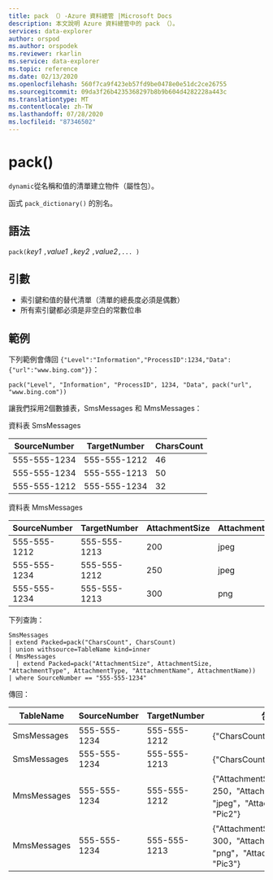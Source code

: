 ```yaml
---
title: pack （）-Azure 資料總管 |Microsoft Docs
description: 本文說明 Azure 資料總管中的 pack （）。
services: data-explorer
author: orspod
ms.author: orspodek
ms.reviewer: rkarlin
ms.service: data-explorer
ms.topic: reference
ms.date: 02/13/2020
ms.openlocfilehash: 560f7ca9f423eb57fd9be0478e0e51dc2ce26755
ms.sourcegitcommit: 09da3f26b4235368297b8b9b604d4282228a443c
ms.translationtype: MT
ms.contentlocale: zh-TW
ms.lasthandoff: 07/28/2020
ms.locfileid: "87346502"
---
```

# <a name="pack"></a>pack()

`dynamic`從名稱和值的清單建立物件（屬性包）。

函式 `pack_dictionary()` 的別名。

## <a name="syntax"></a>語法

`pack(`*key1* `,`*value1* `,`*key2* `,`*value2*`,... )`

## <a name="arguments"></a>引數

* 索引鍵和值的替代清單（清單的總長度必須是偶數）
* 所有索引鍵都必須是非空白的常數位串

## <a name="examples"></a>範例

下列範例會傳回 `{"Level":"Information","ProcessID":1234,"Data":{"url":"www.bing.com"}}`：

```kusto
pack("Level", "Information", "ProcessID", 1234, "Data", pack("url", "www.bing.com"))
```

讓我們採用2個數據表，SmsMessages 和 MmsMessages：

資料表 SmsMessages 

|SourceNumber |TargetNumber| CharsCount
|---|---|---
|555-555-1234 |555-555-1212 | 46 
|555-555-1234 |555-555-1213 | 50 
|555-555-1212 |555-555-1234 | 32 

資料表 MmsMessages 

|SourceNumber |TargetNumber| AttachmentSize | AttachmentType | AttachmentName
|---|---|---|---|---
|555-555-1212 |555-555-1213 | 200 | jpeg | Pic1
|555-555-1234 |555-555-1212 | 250 | jpeg | Pic2
|555-555-1234 |555-555-1213 | 300 | png | Pic3

下列查詢：
```kusto
SmsMessages 
| extend Packed=pack("CharsCount", CharsCount) 
| union withsource=TableName kind=inner 
( MmsMessages 
  | extend Packed=pack("AttachmentSize", AttachmentSize, "AttachmentType", AttachmentType, "AttachmentName", AttachmentName))
| where SourceNumber == "555-555-1234"
``` 

傳回：

|TableName |SourceNumber |TargetNumber | 包裝
|---|---|---|---
|SmsMessages|555-555-1234 |555-555-1212 | {"CharsCount"： 46}
|SmsMessages|555-555-1234 |555-555-1213 | {"CharsCount"： 50}
|MmsMessages|555-555-1234 |555-555-1212 | {"AttachmentSize"：250，"AttachmentType"： "jpeg"，"AttachmentName"： "Pic2"}
|MmsMessages|555-555-1234 |555-555-1213 | {"AttachmentSize"：300，"AttachmentType"： "png"，"AttachmentName"： "Pic3"}
